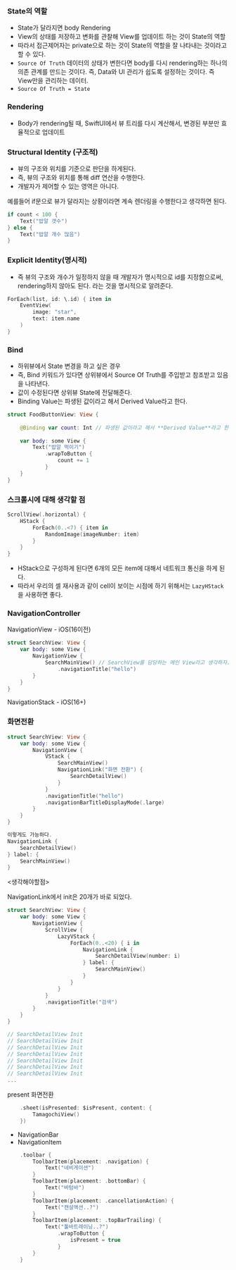 ### State의 역할

- State가 달라지면 body Rendering
- View의 상태를 저장하고 변화를 관찰해 View를 업데이트 하는 것이 State의 역할
- 따라서 접근제어자는 private으로 하는 것이 State의 역할을 잘 나타내는 것이라고 할 수 있다.
- `Source Of Truth` 데이터의 상태가 변한다면 body를 다시 rendering하는 하나의 의존 관계를 만드는 것이다. 즉, Data와 UI 관리가 쉽도록 설정하는 것이다. 즉 View만을 관리하는 데이터.
- `Source Of Truth = State`

### Rendering

- Body가 rendering될 때, SwiftUI에서 뷰 트리를 다시 계산해서, 변경된 부분만 효율적으로 업데이트

### Structural Identity (구조적)

- 뷰의 구조와 위치를 기준으로 판단을 하게된다.
- 즉, 뷰의 구조와 위치를 통해 diff 연산을 수행한다.
- 개발자가 제어할 수 있는 영역은 아니다.

예를들어 if문으로 뷰가 달라지는 상황이라면 계속 렌더링을 수행한다고 생각하면 된다.

```swift
if count < 100 {
    Text("밥알 갯수")
} else {
    Text("밥알 개수 많음")
}
```

### Explicit Identity(명시적)

- 즉 뷰의 구조와 개수가 일정하지 않을 때 개발자가 명시적으로 id를 지정함으로써, rendering하지 않아도 된다. 라는 것을 명시적으로 알려준다.

```swift
ForEach(list, id: \.id) { item in
    EventView(
        image: "star",
        text: item.name
    )
}
```

### Bind

- 하위뷰에서 State 변경을 하고 싶은 경우
- 즉, Bind 키워드가 있다면 상위뷰에서 Source Of Truth를 주입받고 참조받고 있음을 나타낸다.
- 값이 수정된다면 상위뷰 State에 전달해준다.
- Binding Value는 파생된 값이라고 해서 Derived Value라고 한다.

```swift
struct FoodButtonView: View {
    
    @Binding var count: Int // 파생된 값이라고 해서 **Derived Value**라고 한다.
    
    var body: some View {
        Text("밥알 먹이기")
            .wrapToButton {
                count += 1
            }
    }
}
```

### 스크롤시에 대해 생각할 점

```swift
ScrollView(.horizontal) {
    HStack {
        ForEach(0..<7) { item in
            RandomImage(imageNumber: item)
        }
    }
}
```

- HStack으로 구성하게 된다면 6개의 모든 item에 대해서 네트워크 통신을 하게 된다.
- 따라서 우리의 셀 재사용과 같이 cell이 보이는 시점에 하기 위해서는 `LazyHStack`을 사용하면 좋다.

### <Navigation>

### NavigationController

NavigationView - iOS(16이전)

```swift
struct SearchView: View {
    var body: some View {
        NavigationView {
            SearchMainView() // SearchView를 담당하는 메인 View라고 생각하자.
                .navigationTitle("hello")
        }
    }
}
```

NavigationStack - iOS(16+)

### 화면전환

```swift
struct SearchView: View {
    var body: some View {
        NavigationView {
            VStack {
                SearchMainView()
                NavigationLink("화면 전환") {
                    SearchDetailView()
                }
            }
            .navigationTitle("hello")
            .navigationBarTitleDisplayMode(.large)
        }
    }
}

이렇게도 가능하다.
NavigationLink {
    SearchDetailView()
} label: {
    SearchMainView()
}
```

<생각해야할점>

NavigationLink에서 init은 20개가 바로 되었다.

```swift
struct SearchView: View {
    var body: some View {
        NavigationView {
            ScrollView {
                LazyVStack {
                    ForEach(0..<20) { i in
                        NavigationLink {
                            SearchDetailView(number: i)
                        } label: {
                            SearchMainView()
                        }
                    }
                }
            }
            .navigationTitle("검색")
        }
    }
}

// SearchDetailView Init
// SearchDetailView Init
// SearchDetailView Init
// SearchDetailView Init
// SearchDetailView Init
// SearchDetailView Init
// SearchDetailView Init
...
```

present 화면전환

```swift
    .sheet(isPresented: $isPresent, content: {
        TamagochiView()
    })
```

- NavigationBar
- NavigationItem

```swift
    .toolbar {
        ToolbarItem(placement: .navigation) {
            Text("네비게이션")
        }
        ToolbarItem(placement: .bottomBar) {
            Text("바텀바")
        }
        ToolbarItem(placement: .cancellationAction) {
            Text("캔설액션..?")
        }
        ToolbarItem(placement: .topBarTrailing) {
            Text("툴바트레이닝..?")
                .wrapToButton {
                    isPresent = true
                }
        }
    }

```
